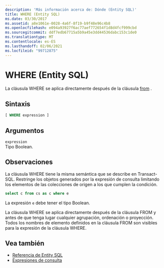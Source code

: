 ```yaml
---
description: 'Más información acerca de: Dónde (Entity SQL)'
title: WHERE (Entity SQL)
ms.date: 03/30/2017
ms.assetid: a8e1061e-0028-4a6f-8f19-b9f48e96c4b8
ms.openlocfilehash: e094a93927f6ac77aef772654f1d8d4fcf999cbd
ms.sourcegitcommit: ddf7edb67715a5b9a45e3dd44536dabc153c1de0
ms.translationtype: MT
ms.contentlocale: es-ES
ms.lasthandoff: 02/06/2021
ms.locfileid: "99712875"
---
```

# <a name="where-entity-sql"></a>WHERE (Entity SQL)

La cláusula WHERE se aplica directamente después de la cláusula [from](from-entity-sql.md) .  
  
## <a name="syntax"></a>Sintaxis  
  
```sql  
[ WHERE expression ]  
```  
  
## <a name="arguments"></a>Argumentos  

 `expression`  
 Tipo Boolean.  
  
## <a name="remarks"></a>Observaciones  

 La cláusula WHERE tiene la misma semántica que se describe en Transact-SQL. Restringe los objetos generados por la expresión de consulta limitando los elementos de las colecciones de origen a los que cumplen la condición.  
  
```sql  
select c from cs as c where e  
```  
  
 La expresión `e` debe tener el tipo Boolean.  
  
 La cláusula WHERE se aplica directamente después de la cláusula FROM y antes de que tenga lugar cualquier agrupación, ordenación o proyección. Todos los nombres de elemento definidos en la cláusula FROM son visibles para la expresión de la cláusula WHERE.  
  
## <a name="see-also"></a>Vea también

- [Referencia de Entity SQL](entity-sql-reference.md)
- [Expresiones de consulta](query-expressions-entity-sql.md)
